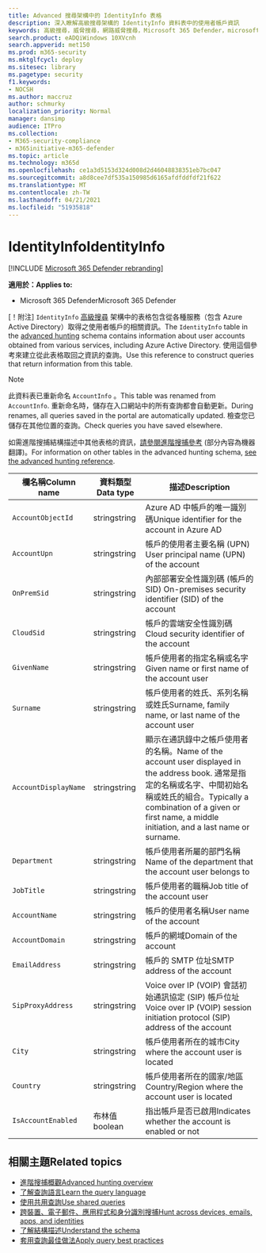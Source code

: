```yaml
---
title: Advanced 搜尋架構中的 IdentityInfo 表格
description: 深入瞭解高級搜尋架構的 IdentityInfo 資料表中的使用者帳戶資訊
keywords: 高級搜尋，威脅搜尋，網路威脅搜尋，Microsoft 365 Defender，microsoft 365，m365，search，query，遙測，schema reference，kusto，table，column，data type，description，AccountInfo，IdentityInfo，account
search.product: eADQiWindows 10XVcnh
search.appverid: met150
ms.prod: m365-security
ms.mktglfcycl: deploy
ms.sitesec: library
ms.pagetype: security
f1.keywords:
- NOCSH
ms.author: maccruz
author: schmurky
localization_priority: Normal
manager: dansimp
audience: ITPro
ms.collection:
- M365-security-compliance
- m365initiative-m365-defender
ms.topic: article
ms.technology: m365d
ms.openlocfilehash: ce1a3d5153d324d008d2d46048838351eb7bc047
ms.sourcegitcommit: a8d8cee7df535a150985d6165afdfddfdf21f622
ms.translationtype: MT
ms.contentlocale: zh-TW
ms.lasthandoff: 04/21/2021
ms.locfileid: "51935818"
---
```

# <a name="identityinfo"></a><span data-ttu-id="0112b-104">IdentityInfo</span><span class="sxs-lookup"><span data-stu-id="0112b-104">IdentityInfo</span></span>

[!INCLUDE [Microsoft 365 Defender rebranding](../includes/microsoft-defender.md)]


<span data-ttu-id="0112b-105">**適用於：**</span><span class="sxs-lookup"><span data-stu-id="0112b-105">**Applies to:**</span></span>
- <span data-ttu-id="0112b-106">Microsoft 365 Defender</span><span class="sxs-lookup"><span data-stu-id="0112b-106">Microsoft 365 Defender</span></span>

<span data-ttu-id="0112b-107">[！附注] `IdentityInfo` [高級搜尋](advanced-hunting-overview.md) 架構中的表格包含從各種服務（包含 Azure Active Directory）取得之使用者帳戶的相關資訊。</span><span class="sxs-lookup"><span data-stu-id="0112b-107">The `IdentityInfo` table in the [advanced hunting](advanced-hunting-overview.md) schema contains information about user accounts obtained from various services, including Azure Active Directory.</span></span> <span data-ttu-id="0112b-108">使用這個參考來建立從此表格取回之資訊的查詢。</span><span class="sxs-lookup"><span data-stu-id="0112b-108">Use this reference to construct queries that return information from this table.</span></span>

>[!NOTE]
><span data-ttu-id="0112b-109">此資料表已重新命名 `AccountInfo` 。</span><span class="sxs-lookup"><span data-stu-id="0112b-109">This table was renamed from `AccountInfo`.</span></span> <span data-ttu-id="0112b-110">重新命名時，儲存在入口網站中的所有查詢都會自動更新。</span><span class="sxs-lookup"><span data-stu-id="0112b-110">During renames, all queries saved in the portal are automatically updated.</span></span> <span data-ttu-id="0112b-111">檢查您已儲存在其他位置的查詢。</span><span class="sxs-lookup"><span data-stu-id="0112b-111">Check queries you have saved elsewhere.</span></span>

<span data-ttu-id="0112b-112">如需進階搜捕結構描述中其他表格的資訊，[請參閱進階搜捕參考](advanced-hunting-schema-tables.md) (部分內容為機器翻譯)。</span><span class="sxs-lookup"><span data-stu-id="0112b-112">For information on other tables in the advanced hunting schema, [see the advanced hunting reference](advanced-hunting-schema-tables.md).</span></span>

| <span data-ttu-id="0112b-113">欄名稱</span><span class="sxs-lookup"><span data-stu-id="0112b-113">Column name</span></span> | <span data-ttu-id="0112b-114">資料類型</span><span class="sxs-lookup"><span data-stu-id="0112b-114">Data type</span></span> | <span data-ttu-id="0112b-115">描述</span><span class="sxs-lookup"><span data-stu-id="0112b-115">Description</span></span> |
|-------------|-----------|-------------|
| `AccountObjectId` | <span data-ttu-id="0112b-116">string</span><span class="sxs-lookup"><span data-stu-id="0112b-116">string</span></span> | <span data-ttu-id="0112b-117">Azure AD 中帳戶的唯一識別碼</span><span class="sxs-lookup"><span data-stu-id="0112b-117">Unique identifier for the account in Azure AD</span></span> |
| `AccountUpn` | <span data-ttu-id="0112b-118">string</span><span class="sxs-lookup"><span data-stu-id="0112b-118">string</span></span> | <span data-ttu-id="0112b-119">帳戶的使用者主要名稱 (UPN) </span><span class="sxs-lookup"><span data-stu-id="0112b-119">User principal name (UPN) of the account</span></span> |
| `OnPremSid` | <span data-ttu-id="0112b-120">string</span><span class="sxs-lookup"><span data-stu-id="0112b-120">string</span></span> | <span data-ttu-id="0112b-121">內部部署安全性識別碼 (帳戶的 SID) </span><span class="sxs-lookup"><span data-stu-id="0112b-121">On-premises security identifier (SID) of the account</span></span> |
| `CloudSid` | <span data-ttu-id="0112b-122">string</span><span class="sxs-lookup"><span data-stu-id="0112b-122">string</span></span> | <span data-ttu-id="0112b-123">帳戶的雲端安全性識別碼</span><span class="sxs-lookup"><span data-stu-id="0112b-123">Cloud security identifier of the account</span></span> |
| `GivenName` | <span data-ttu-id="0112b-124">string</span><span class="sxs-lookup"><span data-stu-id="0112b-124">string</span></span> | <span data-ttu-id="0112b-125">帳戶使用者的指定名稱或名字</span><span class="sxs-lookup"><span data-stu-id="0112b-125">Given name or first name of the account user</span></span> |
| `Surname` | <span data-ttu-id="0112b-126">string</span><span class="sxs-lookup"><span data-stu-id="0112b-126">string</span></span> | <span data-ttu-id="0112b-127">帳戶使用者的姓氏、系列名稱或姓氏</span><span class="sxs-lookup"><span data-stu-id="0112b-127">Surname, family name, or last name of the account user</span></span> |
| `AccountDisplayName` | <span data-ttu-id="0112b-128">string</span><span class="sxs-lookup"><span data-stu-id="0112b-128">string</span></span> | <span data-ttu-id="0112b-129">顯示在通訊錄中之帳戶使用者的名稱。</span><span class="sxs-lookup"><span data-stu-id="0112b-129">Name of the account user displayed in the address book.</span></span> <span data-ttu-id="0112b-130">通常是指定的名稱或名字、中間初始名稱或姓氏的組合。</span><span class="sxs-lookup"><span data-stu-id="0112b-130">Typically a combination of a given or first name, a middle initiation, and a last name or surname.</span></span> |
| `Department` | <span data-ttu-id="0112b-131">string</span><span class="sxs-lookup"><span data-stu-id="0112b-131">string</span></span> | <span data-ttu-id="0112b-132">帳戶使用者所屬的部門名稱</span><span class="sxs-lookup"><span data-stu-id="0112b-132">Name of the department that the account user belongs to</span></span> |
| `JobTitle` | <span data-ttu-id="0112b-133">string</span><span class="sxs-lookup"><span data-stu-id="0112b-133">string</span></span> | <span data-ttu-id="0112b-134">帳戶使用者的職稱</span><span class="sxs-lookup"><span data-stu-id="0112b-134">Job title of the account user</span></span> |
| `AccountName` | <span data-ttu-id="0112b-135">string</span><span class="sxs-lookup"><span data-stu-id="0112b-135">string</span></span> | <span data-ttu-id="0112b-136">帳戶的使用者名稱</span><span class="sxs-lookup"><span data-stu-id="0112b-136">User name of the account</span></span> |
| `AccountDomain` | <span data-ttu-id="0112b-137">string</span><span class="sxs-lookup"><span data-stu-id="0112b-137">string</span></span> | <span data-ttu-id="0112b-138">帳戶的網域</span><span class="sxs-lookup"><span data-stu-id="0112b-138">Domain of the account</span></span> |
| `EmailAddress` | <span data-ttu-id="0112b-139">string</span><span class="sxs-lookup"><span data-stu-id="0112b-139">string</span></span> | <span data-ttu-id="0112b-140">帳戶的 SMTP 位址</span><span class="sxs-lookup"><span data-stu-id="0112b-140">SMTP address of the account</span></span> |
| `SipProxyAddress` | <span data-ttu-id="0112b-141">string</span><span class="sxs-lookup"><span data-stu-id="0112b-141">string</span></span> | <span data-ttu-id="0112b-142">Voice over IP (VOIP) 會話初始通訊協定 (SIP) 帳戶位址</span><span class="sxs-lookup"><span data-stu-id="0112b-142">Voice over IP (VOIP) session initiation protocol (SIP) address of the account</span></span> |
| `City` | <span data-ttu-id="0112b-143">string</span><span class="sxs-lookup"><span data-stu-id="0112b-143">string</span></span> | <span data-ttu-id="0112b-144">帳戶使用者所在的城市</span><span class="sxs-lookup"><span data-stu-id="0112b-144">City where the account user is located</span></span> |
| `Country` | <span data-ttu-id="0112b-145">string</span><span class="sxs-lookup"><span data-stu-id="0112b-145">string</span></span> | <span data-ttu-id="0112b-146">帳戶使用者所在的國家/地區</span><span class="sxs-lookup"><span data-stu-id="0112b-146">Country/Region where the account user is located</span></span> |
| `IsAccountEnabled` | <span data-ttu-id="0112b-147">布林值</span><span class="sxs-lookup"><span data-stu-id="0112b-147">boolean</span></span> | <span data-ttu-id="0112b-148">指出帳戶是否已啟用</span><span class="sxs-lookup"><span data-stu-id="0112b-148">Indicates whether the account is enabled or not</span></span> |

## <a name="related-topics"></a><span data-ttu-id="0112b-149">相關主題</span><span class="sxs-lookup"><span data-stu-id="0112b-149">Related topics</span></span>
- [<span data-ttu-id="0112b-150">進階搜捕概觀</span><span class="sxs-lookup"><span data-stu-id="0112b-150">Advanced hunting overview</span></span>](advanced-hunting-overview.md)
- [<span data-ttu-id="0112b-151">了解查詢語言</span><span class="sxs-lookup"><span data-stu-id="0112b-151">Learn the query language</span></span>](advanced-hunting-query-language.md)
- [<span data-ttu-id="0112b-152">使用共用查詢</span><span class="sxs-lookup"><span data-stu-id="0112b-152">Use shared queries</span></span>](advanced-hunting-shared-queries.md)
- [<span data-ttu-id="0112b-153">跨裝置、電子郵件、應用程式和身分識別搜捕</span><span class="sxs-lookup"><span data-stu-id="0112b-153">Hunt across devices, emails, apps, and identities</span></span>](advanced-hunting-query-emails-devices.md)
- [<span data-ttu-id="0112b-154">了解結構描述</span><span class="sxs-lookup"><span data-stu-id="0112b-154">Understand the schema</span></span>](advanced-hunting-schema-tables.md)
- [<span data-ttu-id="0112b-155">套用查詢最佳做法</span><span class="sxs-lookup"><span data-stu-id="0112b-155">Apply query best practices</span></span>](advanced-hunting-best-practices.md)
